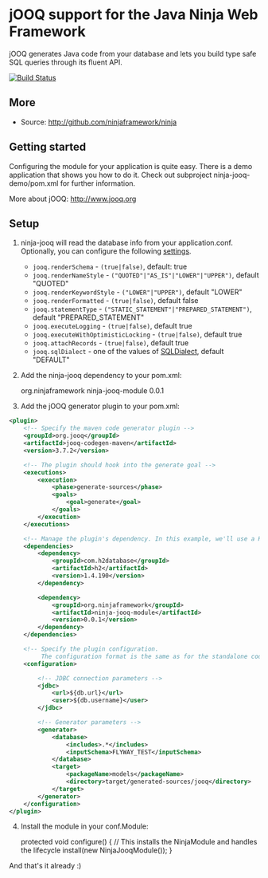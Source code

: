 jOOQ support for the Java Ninja Web Framework
=============================================

jOOQ generates Java code from your database and lets you build type safe SQL queries through its fluent API.

[![Build Status](https://travis-ci.org/jschaf/ninja-jooq.svg?branch=master)](https://travis-ci.org/jschaf/ninja-jooq)

More
----

 * Source: http://github.com/ninjaframework/ninja

Getting started
---------------
Configuring the module for your application is quite easy. There
is a demo application that shows you how to do it.
Check out subproject ninja-jooq-demo/pom.xml for 
further information.

More about jOOQ: http://www.jooq.org

Setup
-----

1) ninja-jooq will read the database info from your application.conf.  Optionally, you can configure the following 
   [settings](http://www.jooq.org/javadoc/3.2.3/org/jooq/conf/Settings.html).

   * `jooq.renderSchema` - `(true|false)`, default: true
   * `jooq.renderNameStyle` - `("QUOTED"|"AS_IS"|"LOWER"|"UPPER")`, default "QUOTED"
   * `jooq.renderKeywordStyle` - `("LOWER"|"UPPER")`, default "LOWER"
   * `jooq.renderFormatted` - `(true|false)`, default false
   * `jooq.statementType` - `("STATIC_STATEMENT"|"PREPARED_STATEMENT")`, default "PREPARED_STATEMENT"
   * `jooq.executeLogging` - `(true|false)`, default true
   * `jooq.executeWithOptimisticLocking` - `(true|false)`, default true
   * `jooq.attachRecords` - `(true|false)`, default true
   * `jooq.sqlDialect`  - one of the values of [SQLDialect](http://www.jooq.org/javadoc/3.2.0/org/jooq/SQLDialect.html), 
     default "DEFAULT"
   
2) Add the ninja-jooq dependency to your pom.xml:

    <dependency>
        <groupId>org.ninjaframework</groupId>
        <artifactId>ninja-jooq-module</artifactId>
        <version>0.0.1</version>
    </dependency>
    
3) Add the jOOQ generator plugin to your pom.xml:

```xml
<plugin>
    <!-- Specify the maven code generator plugin -->
    <groupId>org.jooq</groupId>
    <artifactId>jooq-codegen-maven</artifactId>
    <version>3.7.2</version>

    <!-- The plugin should hook into the generate goal -->
    <executions>
        <execution>
            <phase>generate-sources</phase>
            <goals>
                <goal>generate</goal>
            </goals>
        </execution>
    </executions>

    <!-- Manage the plugin's dependency. In this example, we'll use a H2 database -->
    <dependencies>
        <dependency>
            <groupId>com.h2database</groupId>
            <artifactId>h2</artifactId>
            <version>1.4.190</version>
        </dependency>

        <dependency>
            <groupId>org.ninjaframework</groupId>
            <artifactId>ninja-jooq-module</artifactId>
            <version>0.0.1</version>
        </dependency>
    </dependencies>

    <!-- Specify the plugin configuration.
         The configuration format is the same as for the standalone code generator -->
    <configuration>

        <!-- JDBC connection parameters -->
        <jdbc>
            <url>${db.url}</url>
            <user>${db.username}</user>
        </jdbc>

        <!-- Generator parameters -->
        <generator>
            <database>
                <includes>.*</includes>
                <inputSchema>FLYWAY_TEST</inputSchema>
            </database>
            <target>
                <packageName>models</packageName>
                <directory>target/generated-sources/jooq</directory>
            </target>
        </generator>
    </configuration>
</plugin>
```

4) Install the module in your conf.Module:

    protected void configure() {
        // This installs the NinjaModule and handles the lifecycle
        install(new NinjaJooqModule());
    }
    
    
And that's it already :)

